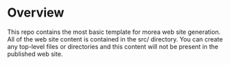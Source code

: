 Overview
========

This repo contains the most basic template for morea web site generation.  All of the web site content is contained
in the src/ directory.  You can create any top-level files or directories and this content will not be present
in the published web site.

 